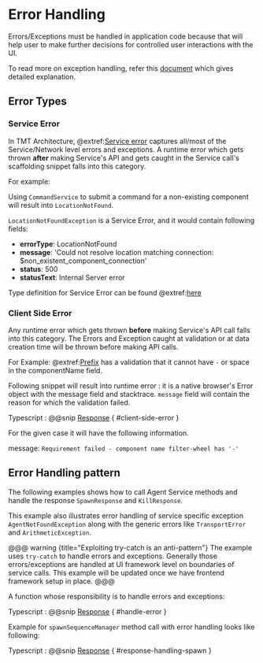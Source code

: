 
# Error Handling

Errors/Exceptions must be handled in application code because that will help user to make further decisions for controlled user interactions with the UI.

To read more on exception handling, refer this [document](https://www.sitepoint.com/exceptional-exception-handling-in-javascript/) which gives detailed explanation.

## Error Types

### Service Error

In TMT Architecture, @extref:[Service error](ts-docs:classes/models.serviceerror.html) captures all/most of the Service/Network level errors and exceptions.
A runtime error which gets thrown **after** making Service's API and gets caught in the Service call's scaffolding snippet falls into this category.

For example:

Using `CommandService` to submit a command for a non-existing component will result into `LocationNotFound`.

`LocationNotFoundException` is a Service Error, and it would contain following fields:

- **errorType**: LocationNotFound
- **message**: 'Could not resolve location matching connection: $non_existent_component_connection'
- **status**: 500
- **statusText**: Internal Server error

Type definition for Service Error can be found @extref:[here](ts-docs:classes/models.serviceerror.html)

### Client Side Error

Any runtime error which gets thrown **before** making Service's API call falls into this category. The Errors and Exception caught at validation or at data creation time will be thrown before making API calls.

For Example:
@extref:[Prefix](ts-docs:classes/models.prefix.html) has a validation that it cannot have `-` or space in the componentName field.

Following snippet will result into runtime error :
it is a native browser's Error object with the message field and stacktrace. `message` field will contain the reason for which the validation failed.

Typescript
:   @@snip [Response](../../../../example/src/documentation/common/ErrorHandlingExample.ts) { #client-side-error }

For the given case it will have the following information.

message: `Requirement failed - component name filter-wheel has '-'`


## Error Handling pattern

The following examples shows how to call Agent Service methods and handle the response `SpawnResponse` and `KillResponse`.

This example also illustrates error handling of service specific exception `AgentNotFoundException` along with the generic errors like `TransportError` and `ArithmeticException`.

@@@ warning {title="Exploiting try-catch is an anti-pattern"}
The example uses `try-catch` to handle errors and exceptions. Generally those errors/exceptions are handled at UI framework level on boundaries of service calls.
This example will be updated once we have frontend framework setup in place.
@@@

A function whose responsibility is to handle errors and exceptions:

Typescript
:   @@snip [Response](../../../../example/src/documentation/common/ErrorHandlingExample.ts) { #handle-error }

Example for `spawnSequenceManager` method call with error handling looks like following:

Typescript
:   @@snip [Response](../../../../example/src/documentation/common/ErrorHandlingExample.ts) { #response-handling-spawn }

